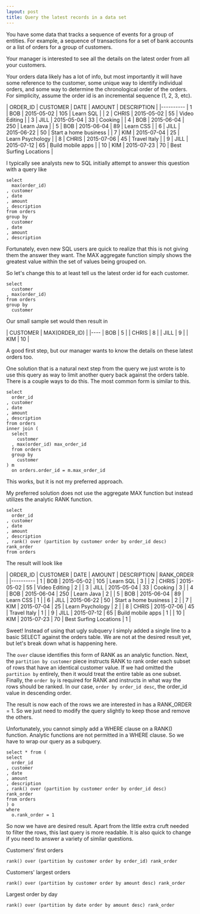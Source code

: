 ```yaml
---
layout: post
title: Query the latest records in a data set
---
```


You have some data that tracks a sequence of events for a group of entities.
For example, a sequence of transactions for a set of bank accounts
or a list of orders for a group of customers.

Your manager is interested to see all the details on the latest order from all your customers.

Your orders data likely has a lot of info, but most importantly it will have
some reference to the customer, some unique way to identify individual orders,
and some way to determine the chronological order of the orders. For simplicity,
assume the order id is an incremental sequence (1, 2, 3, etc).

| ORDER_ID | CUSTOMER | DATE | AMOUNT | DESCRIPTION |
|----------
| 1 | BOB | 2015-05-02 | 105 | Learn SQL |
| 2 | CHRIS | 2015-05-02 | 55 | Video Editing |
| 3 | JILL | 2015-05-04 | 33 | Cooking |
| 4 | BOB | 2015-06-04 | 250 | Learn Java |
| 5 | BOB | 2015-06-04 | 89 | Learn CSS |
| 6 | JILL | 2015-06-22 | 50 | Start a home business |
| 7 | KIM | 2015-07-04 | 25 | Learn Psychology |
| 8 | CHRIS | 2015-07-06 | 45 | Travel Italy |
| 9 | JILL | 2015-07-12 | 65 | Build mobile apps |
| 10 | KIM | 2015-07-23 | 70 | Best Surfing Locations |

I typically see analysts new to SQL initially attempt to answer this question with a query like

```
select
  max(order_id)
, customer
, date
, amount
, description
from orders
group by
  customer
, date
, amount
, description
```

Fortunately, even new SQL users are quick to realize that this is not giving them
the answer they want. The MAX aggregate function simply shows the greatest value within the set of values
being grouped on.

So let's change this to at least tell us the latest order id for each customer.

```
select
  customer
, max(order_id)
from orders
group by
  customer
```

Our small sample set would then result in

| CUSTOMER | MAX(ORDER_ID) |
|----
| BOB | 5 |
| CHRIS | 8 |
| JILL | 9 |
| KIM | 10 |

A good first step, but our manager wants to know the details on these
latest orders too.

One solution that is a natural next step from the query we just wrote is to use
this query as way to limit another query back against
the orders table. There is a couple ways to do this. The most common form is
similar to this.

```
select
  order_id
, customer
, date
, amount
, description
from orders
inner join (
  select
    customer
  , max(order_id) max_order_id
  from orders
  group by
    customer  
) m
  on orders.order_id = m.max_order_id
```

This works, but it is not my preferred approach.

My preferred solution does not use the aggregate MAX function but instead
utilizes the analytic RANK function.

```
select
  order_id
, customer
, date
, amount
, description
, rank() over (partition by customer order by order_id desc) rank_order
from orders
```

The result will look like

| ORDER_ID | CUSTOMER | DATE | AMOUNT | DESCRIPTION | RANK_ORDER |
|----------
| 1 | BOB | 2015-05-02 | 105 | Learn SQL | 3 |
| 2 | CHRIS | 2015-05-02 | 55 | Video Editing | 2 |
| 3 | JILL | 2015-05-04 | 33 | Cooking | 3 |
| 4 | BOB | 2015-06-04 | 250 | Learn Java | 2 |
| 5 | BOB | 2015-06-04 | 89 | Learn CSS | 1 |
| 6 | JILL | 2015-06-22 | 50 | Start a home business | 2 |
| 7 | KIM | 2015-07-04 | 25 | Learn Psychology | 2 |
| 8 | CHRIS | 2015-07-06 | 45 | Travel Italy | 1 |
| 9 | JILL | 2015-07-12 | 65 | Build mobile apps | 1 |
| 10 | KIM | 2015-07-23 | 70 | Best Surfing Locations | 1 |

Sweet! Instead of using that ugly subquery I simply added a single line to a
basic SELECT against the orders table. We are not at the desired result yet,
but let's break down what is happening here.

The `over` clause identifies
this form of RANK as an analytic function. Next, the `partition by customer` piece instructs
RANK to rank order each subset of rows that have an identical customer value. If we had
omitted the `partition by` entirely, then it would treat the entire table as one subset. Finally, the `order by` is required for RANK and instructs
in what way the rows should be ranked. In our case, `order by order_id desc`,
the order_id value in descending order.

The result is now each of the rows we are interested in has a RANK_ORDER = 1.
So we just need to modify the query slightly to keep those and remove the others.

Unfortunately, you cannot simply add a WHERE clause on a RANK() function.
Analytic functions are not permitted in a WHERE clause. So we have to wrap our
query as a subquery.

```
select * from (
select
  order_id
, customer
, date
, amount
, description
, rank() over (partition by customer order by order_id desc) rank_order
from orders
) o
where
  o.rank_order = 1
```

So now we have are desired result. Apart from the little extra cruft needed to
filter the rows, this last query is more readable. It is also quick to change
if you need to answer a variety of similar questions.

Customers' first orders

```
rank() over (partition by customer order by order_id) rank_order
```

Customers' largest orders

```
rank() over (partition by customer order by amount desc) rank_order
```

Largest order by day

```
rank() over (partition by date order by amount desc) rank_order
```
